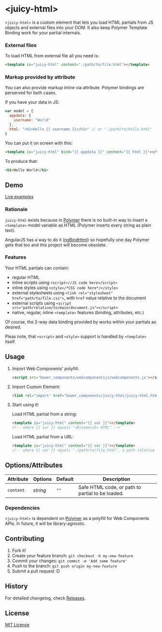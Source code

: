 &lt;juicy-html&gt;
==============

`<juicy-html>` is a custom element that lets you load HTML partials from JS objects and external files into your DOM. It also keep Polymer Template Binding work for your partial internals.

### External files
To load HTML from external file all you need is: 
```html
<template is="juicy-html" content="./path/to/file.html"></template>
```

### Markup provided by attribute
You can also provide markup inline via attribute. Polymer bindings are perserved for both cases.

If you have your data in JS:

```javascript
var model = {
  appdata: {
    username: "World"
  },
  html: "<h1>Hello {{ username }}</h1>" // or "./path/to/hello.html"
}
```

You can put it on screen with this:

```html
<template is="juicy-html" bind="{{ appdata }}" content="{{ html }}"></template>
```

To produce that:

```html
<h1>Hello World</h1>
```

## Demo

[Live examples](http://Juicy.github.io/juicy-html)

### Rationale

`juicy-html` exists because in [Polymer](http://www.polymer-project.org/) there is no built-in way to insert a `<template>` model variable as HTML (Polymer inserts every string as plain text).

AngularJS has a way to do it ([ngBindHtml](http://docs.angularjs.org/api/ng.directive:ngBindHtml)) so hopefully one day Polymer gets that too and this project will become obsolete.

### Features

Your HTML partials can contain:
 - regular HTML
 - inline scripts using `<script>//JS code here</script>`
 - inline styles using `<style>/*CSS code here*/</style>`
 - external stylesheets using `<link rel="stylesheet" href="path/to/file.css">`, with `href` value relative to the document
 - external scripts using `<script src="path/relative/to/main/document.js"></script>`
 - native, regular, inline `<template>` features (binding, attributes, etc.)

Of course, the 2-way data binding provided by works within your partials as desired.

Pleas note, that `<script>` and `<style>` support is handled by `<template>` itself.


## Usage

1. Import Web Components' polyfill:

    ```html
    <script src="bower_components/webcomponentsjs/webcomponents.js"></script>
    ```

2. Import Custom Element:

    ```html
    <link rel="import" href="bower_components/juicy-html/juicy-html.html">
    ```

3. Start using it!

	Load HTML partial from a string:

	```html
	<template is="juicy-html" content="{{ var }}"></template>
	<!-- where {{ var }} equals "<b>some</b> HTML" -->
	```

	Load HTML partial from a URL:

	```html
	<template is="juicy-html" content="{{ var }}"></template>
	<!-- where {{ var }} equals "./path/to/file.html", a path relative to the document that must start with / or ./ -->
	```

## Options/Attributes

Attribute    | Options       | Default          | Description
---          | ---           | ---              | ---
`content`    | *string*		 | `""`				| Safe HTML code, or path to partial to be loaded.


### Dependencies

`<juicy-html>` is dependent on [Polymer](http://www.polymer-project.org/) as a polyfill for Web Components APIs. In
future, it will be library-agnostic.

## Contributing

1. Fork it!
2. Create your feature branch: `git checkout -b my-new-feature`
3. Commit your changes: `git commit -m 'Add some feature'`
4. Push to the branch: `git push origin my-new-feature`
5. Submit a pull request :D

## History

For detailed changelog, check [Releases](https://github.com/Juicy/juicy-element/releases).

## License

[MIT License](http://opensource.org/licenses/MIT)
